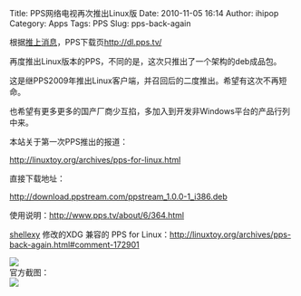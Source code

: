 Title: PPS网络电视再次推出Linux版
Date: 2010-11-05 16:14
Author: ihipop
Category: Apps
Tags: PPS
Slug: pps-back-again

根据[推上消息](https://twitter.com/#!/lerosua/status/425713656135680)，PPS下载页<http://dl.pps.tv/>

再度推出Linux版本的PPS，不同的是，这次只推出了一个架构的deb成品包。

这是继PPS2009年推出Linux客户端，并召回后的二度推出。希望有这次不再短命。

也希望有更多更多的国产厂商少互掐，多加入到开发非Windows平台的产品行列中来。

本站关于第一次PPS推出的报道：

<http://linuxtoy.org/archives/pps-for-linux.html>

直接下载地址：

<http://download.ppstream.com/ppstream_1.0.0-1_i386.deb>

使用说明：<http://www.pps.tv/about/6/364.html>  
[](http://shellexy.info/blog/)

[shellexy](http://shellexy.info/blog/) 修改的XDG 兼容的 PPS for
Linux：<http://linuxtoy.org/archives/pps-back-again.html#comment-172901>

![](http://linuxtoy.org/img/2010/11/pps-shot.png)  
官方截图：  
![](http://so.pps.tv/images/201011/05/998/2010110541.png)
